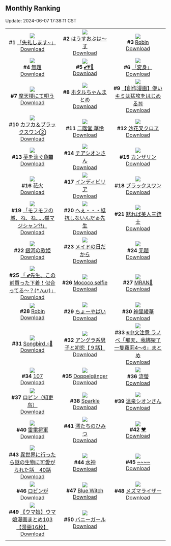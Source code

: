 ## Monthly Ranking
Update: 2024-06-07 17:38:11 CST

|      |      |      |
| :----: | :----: | :----: |
| ![](https://i.pixiv.re/c/240x480/img-master/img/2024/05/10/15/29/29/118598564_p0_master1200.jpg)<br>**#1** [「失礼します~」](https://www.pixiv.net/artworks/118598564)<br>[Download](https://i.pixiv.re/img-original/img/2024/05/10/15/29/29/118598564_p0.png) | ![](https://i.pixiv.re/c/240x480/img-master/img/2024/05/10/00/00/19/118585061_p0_master1200.jpg)<br>**#2** [はうすおぶは～す](https://www.pixiv.net/artworks/118585061)<br>[Download](https://i.pixiv.re/img-original/img/2024/05/10/00/00/19/118585061_p0.jpg) | ![](https://i.pixiv.re/c/240x480/img-master/img/2024/05/10/00/34/37/118586589_p0_master1200.jpg)<br>**#3** [Robin](https://www.pixiv.net/artworks/118586589)<br>[Download](https://i.pixiv.re/img-original/img/2024/05/10/00/34/37/118586589_p0.jpg) |
| ![](https://i.pixiv.re/c/240x480/img-master/img/2024/05/10/06/24/42/118591478_p0_master1200.jpg)<br>**#4** [無題](https://www.pixiv.net/artworks/118591478)<br>[Download](https://i.pixiv.re/img-original/img/2024/05/10/06/24/42/118591478_p0.png) | ![](https://i.pixiv.re/c/240x480/img-master/img/2024/05/10/18/03/31/118601444_p0_master1200.jpg)<br>**#5** [💕💗💖](https://www.pixiv.net/artworks/118601444)<br>[Download](https://i.pixiv.re/img-original/img/2024/05/10/18/03/31/118601444_p0.jpg) | ![](https://i.pixiv.re/c/240x480/img-master/img/2024/05/08/00/00/21/118532258_p0_master1200.jpg)<br>**#6** [「変身」](https://www.pixiv.net/artworks/118532258)<br>[Download](https://i.pixiv.re/img-original/img/2024/05/08/00/00/21/118532258_p0.jpg) |
| ![](https://i.pixiv.re/c/240x480/img-master/img/2024/05/12/00/00/23/118643992_p0_master1200.jpg)<br>**#7** [摩天楼にて唄う](https://www.pixiv.net/artworks/118643992)<br>[Download](https://i.pixiv.re/img-original/img/2024/05/12/00/00/23/118643992_p0.jpg) | ![](https://i.pixiv.re/c/240x480/img-master/img/2024/05/10/12/05/26/118595541_p0_master1200.jpg)<br>**#8** [ホタルちゃんまとめ](https://www.pixiv.net/artworks/118595541)<br>[Download](https://i.pixiv.re/img-original/img/2024/05/10/12/05/26/118595541_p0.png) | ![](https://i.pixiv.re/c/240x480/img-master/img/2024/05/10/00/11/22/118585778_p0_master1200.jpg)<br>**#9** [【創作漫画】儚いキミは猛攻をはじめる⑩](https://www.pixiv.net/artworks/118585778)<br>[Download](https://i.pixiv.re/img-original/img/2024/05/10/00/11/22/118585778_p0.jpg) |
| ![](https://i.pixiv.re/c/240x480/img-master/img/2024/05/10/00/43/40/118586835_p0_master1200.jpg)<br>**#10** [カフカ＆ブラックスワン②](https://www.pixiv.net/artworks/118586835)<br>[Download](https://i.pixiv.re/img-original/img/2024/05/10/00/43/40/118586835_p0.jpg) | ![](https://i.pixiv.re/c/240x480/img-master/img/2024/05/10/00/02/18/118585385_p0_master1200.jpg)<br>**#11** [二階堂 華怜](https://www.pixiv.net/artworks/118585385)<br>[Download](https://i.pixiv.re/img-original/img/2024/05/10/00/02/18/118585385_p0.jpg) | ![](https://i.pixiv.re/c/240x480/img-master/img/2024/05/10/00/00/48/118585216_p0_master1200.jpg)<br>**#12** [沙花叉クロヱ](https://www.pixiv.net/artworks/118585216)<br>[Download](https://i.pixiv.re/img-original/img/2024/05/10/00/00/48/118585216_p0.png) |
| ![](https://i.pixiv.re/c/240x480/img-master/img/2024/05/10/01/06/11/118587485_p0_master1200.jpg)<br>**#13** [夢を泳ぐ魚🎆](https://www.pixiv.net/artworks/118587485)<br>[Download](https://i.pixiv.re/img-original/img/2024/05/10/01/06/11/118587485_p0.jpg) | ![](https://i.pixiv.re/c/240x480/img-master/img/2024/05/12/00/25/08/118645298_p0_master1200.jpg)<br>**#14** [チアシオンさん](https://www.pixiv.net/artworks/118645298)<br>[Download](https://i.pixiv.re/img-original/img/2024/05/12/00/25/08/118645298_p0.png) | ![](https://i.pixiv.re/c/240x480/img-master/img/2024/05/09/00/00/29/118559145_p0_master1200.jpg)<br>**#15** [カンザリン](https://www.pixiv.net/artworks/118559145)<br>[Download](https://i.pixiv.re/img-original/img/2024/05/09/00/00/29/118559145_p0.png) |
| ![](https://i.pixiv.re/c/240x480/img-master/img/2024/05/10/18/00/08/118601268_p0_master1200.jpg)<br>**#16** [花火](https://www.pixiv.net/artworks/118601268)<br>[Download](https://i.pixiv.re/img-original/img/2024/05/10/18/00/08/118601268_p0.jpg) | ![](https://i.pixiv.re/c/240x480/img-master/img/2024/05/10/04/38/26/118590482_p0_master1200.jpg)<br>**#17** [インディビリア](https://www.pixiv.net/artworks/118590482)<br>[Download](https://i.pixiv.re/img-original/img/2024/05/10/04/38/26/118590482_p0.png) | ![](https://i.pixiv.re/c/240x480/img-master/img/2024/05/10/18/14/11/118601695_p0_master1200.jpg)<br>**#18** [ブラックスワン](https://www.pixiv.net/artworks/118601695)<br>[Download](https://i.pixiv.re/img-original/img/2024/05/10/18/14/11/118601695_p0.jpg) |
| ![](https://i.pixiv.re/c/240x480/img-master/img/2024/05/10/03/09/34/118589602_p0_master1200.jpg)<br>**#19** [「モフモフの城、ね、ね...…猫マジシャン⁈」](https://www.pixiv.net/artworks/118589602)<br>[Download](https://i.pixiv.re/img-original/img/2024/05/10/03/09/34/118589602_p0.png) | ![](https://i.pixiv.re/c/240x480/img-master/img/2024/05/11/21/16/29/118638370_p0_master1200.jpg)<br>**#20** [へぇ・・・抵抗しないんだぁ先生](https://www.pixiv.net/artworks/118638370)<br>[Download](https://i.pixiv.re/img-original/img/2024/05/11/21/16/29/118638370_p0.jpg) | ![](https://i.pixiv.re/c/240x480/img-master/img/2024/05/10/20/11/33/118604872_p0_master1200.jpg)<br>**#21** [黙れば美人三銃士](https://www.pixiv.net/artworks/118604872)<br>[Download](https://i.pixiv.re/img-original/img/2024/05/10/20/11/33/118604872_p0.jpg) |
| ![](https://i.pixiv.re/c/240x480/img-master/img/2024/05/09/00/00/20/118559093_p0_master1200.jpg)<br>**#22** [銀河の歌姫](https://www.pixiv.net/artworks/118559093)<br>[Download](https://i.pixiv.re/img-original/img/2024/05/09/00/00/20/118559093_p0.jpg) | ![](https://i.pixiv.re/c/240x480/img-master/img/2024/05/11/23/46/03/118643408_p0_master1200.jpg)<br>**#23** [メイドの日だから](https://www.pixiv.net/artworks/118643408)<br>[Download](https://i.pixiv.re/img-original/img/2024/05/11/23/46/03/118643408_p0.jpg) | ![](https://i.pixiv.re/c/240x480/img-master/img/2024/05/12/22/27/03/118675776_p0_master1200.jpg)<br>**#24** [无题](https://www.pixiv.net/artworks/118675776)<br>[Download](https://i.pixiv.re/img-original/img/2024/05/12/22/27/03/118675776_p0.jpg) |
| ![](https://i.pixiv.re/c/240x480/img-master/img/2024/05/12/08/00/04/118652771_p0_master1200.jpg)<br>**#25** [「 💕先生、この前買った下着！似合ってる～？(*ﾉωﾉ)」](https://www.pixiv.net/artworks/118652771)<br>[Download](https://i.pixiv.re/img-original/img/2024/05/12/08/00/04/118652771_p0.jpg) | ![](https://i.pixiv.re/c/240x480/img-master/img/2024/05/09/06/38/58/118565241_p0_master1200.jpg)<br>**#26** [Mococo selfie](https://www.pixiv.net/artworks/118565241)<br>[Download](https://i.pixiv.re/img-original/img/2024/05/09/06/38/58/118565241_p0.png) | ![](https://i.pixiv.re/c/240x480/img-master/img/2024/05/09/00/00/24/118559109_p0_master1200.jpg)<br>**#27** [MRAN🖤](https://www.pixiv.net/artworks/118559109)<br>[Download](https://i.pixiv.re/img-original/img/2024/05/09/00/00/24/118559109_p0.png) |
| ![](https://i.pixiv.re/c/240x480/img-master/img/2024/05/12/01/49/48/118646877_p0_master1200.jpg)<br>**#28** [Robin](https://www.pixiv.net/artworks/118646877)<br>[Download](https://i.pixiv.re/img-original/img/2024/05/12/01/49/48/118646877_p0.png) | ![](https://i.pixiv.re/c/240x480/img-master/img/2024/05/09/00/13/58/118559833_p0_master1200.jpg)<br>**#29** [ちょーやばい](https://www.pixiv.net/artworks/118559833)<br>[Download](https://i.pixiv.re/img-original/img/2024/05/09/00/13/58/118559833_p0.png) | ![](https://i.pixiv.re/c/240x480/img-master/img/2024/05/09/18/11/25/118574908_p0_master1200.jpg)<br>**#30** [神里綾華](https://www.pixiv.net/artworks/118574908)<br>[Download](https://i.pixiv.re/img-original/img/2024/05/09/18/11/25/118574908_p0.jpg) |
| ![](https://i.pixiv.re/c/240x480/img-master/img/2024/05/10/14/44/02/118597940_p0_master1200.jpg)<br>**#31** [Songbird 🎶🎤](https://www.pixiv.net/artworks/118597940)<br>[Download](https://i.pixiv.re/img-original/img/2024/05/10/14/44/02/118597940_p0.jpg) | ![](https://i.pixiv.re/c/240x480/img-master/img/2024/05/10/18/25/39/118601949_p0_master1200.jpg)<br>**#32** [アングラ系男子と初恋【９話】](https://www.pixiv.net/artworks/118601949)<br>[Download](https://i.pixiv.re/img-original/img/2024/05/10/18/25/39/118601949_p0.jpg) | ![](https://i.pixiv.re/c/240x480/img-master/img/2024/05/10/19/49/48/118604114_p0_master1200.jpg)<br>**#33** [※中文注意 ラノベ「那天，我綁架了一隻蘿莉4～6」まとめ](https://www.pixiv.net/artworks/118604114)<br>[Download](https://i.pixiv.re/img-original/img/2024/05/10/19/49/48/118604114_p0.jpg) |
| ![](https://i.pixiv.re/c/240x480/img-master/img/2024/05/09/14/19/34/118571066_p0_master1200.jpg)<br>**#34** [107](https://www.pixiv.net/artworks/118571066)<br>[Download](https://i.pixiv.re/img-original/img/2024/05/09/14/19/34/118571066_p0.jpg) | ![](https://i.pixiv.re/c/240x480/img-master/img/2024/05/12/00/21/17/118645167_p0_master1200.jpg)<br>**#35** [Doppelgänger](https://www.pixiv.net/artworks/118645167)<br>[Download](https://i.pixiv.re/img-original/img/2024/05/12/00/21/17/118645167_p0.png) | ![](https://i.pixiv.re/c/240x480/img-master/img/2024/06/03/12/02/10/118544049_p0_master1200.jpg)<br>**#36** [流螢](https://www.pixiv.net/artworks/118544049)<br>[Download](https://i.pixiv.re/img-original/img/2024/06/03/12/02/10/118544049_p0.png) |
| ![](https://i.pixiv.re/c/240x480/img-master/img/2024/05/08/00/00/44/118532366_p0_master1200.jpg)<br>**#37** [ロビン（知更鸟）](https://www.pixiv.net/artworks/118532366)<br>[Download](https://i.pixiv.re/img-original/img/2024/05/08/00/00/44/118532366_p0.jpg) | ![](https://i.pixiv.re/c/240x480/img-master/img/2024/05/10/00/00/32/118585138_p0_master1200.jpg)<br>**#38** [Sparkle](https://www.pixiv.net/artworks/118585138)<br>[Download](https://i.pixiv.re/img-original/img/2024/05/10/00/00/32/118585138_p0.jpg) | ![](https://i.pixiv.re/c/240x480/img-master/img/2024/05/12/00/23/34/118645242_p0_master1200.jpg)<br>**#39** [温泉シオンさん](https://www.pixiv.net/artworks/118645242)<br>[Download](https://i.pixiv.re/img-original/img/2024/05/12/00/23/34/118645242_p0.png) |
| ![](https://i.pixiv.re/c/240x480/img-master/img/2024/05/11/00/00/13/118612646_p0_master1200.jpg)<br>**#40** [雷電将軍](https://www.pixiv.net/artworks/118612646)<br>[Download](https://i.pixiv.re/img-original/img/2024/05/11/00/00/13/118612646_p0.jpg) | ![](https://i.pixiv.re/c/240x480/img-master/img/2024/05/11/00/00/28/118612728_p0_master1200.jpg)<br>**#41** [澪たちのひみつ](https://www.pixiv.net/artworks/118612728)<br>[Download](https://i.pixiv.re/img-original/img/2024/05/11/00/00/28/118612728_p0.jpg) | ![](https://i.pixiv.re/c/240x480/img-master/img/2024/05/10/00/00/23/118585087_p0_master1200.jpg)<br>**#42** [❤](https://www.pixiv.net/artworks/118585087)<br>[Download](https://i.pixiv.re/img-original/img/2024/05/10/00/00/23/118585087_p0.jpg) |
| ![](https://i.pixiv.re/c/240x480/img-master/img/2024/05/10/00/01/54/118585347_p0_master1200.jpg)<br>**#43** [異世界に行ったら謎の生物に可愛がられた話　40話](https://www.pixiv.net/artworks/118585347)<br>[Download](https://i.pixiv.re/img-original/img/2024/05/10/00/01/54/118585347_p0.jpg) | ![](https://i.pixiv.re/c/240x480/img-master/img/2024/05/10/00/13/19/118585842_p0_master1200.jpg)<br>**#44** [水神](https://www.pixiv.net/artworks/118585842)<br>[Download](https://i.pixiv.re/img-original/img/2024/05/10/00/13/19/118585842_p0.jpg) | ![](https://i.pixiv.re/c/240x480/img-master/img/2024/05/09/12/48/23/118569899_p0_master1200.jpg)<br>**#45** [~~~~](https://www.pixiv.net/artworks/118569899)<br>[Download](https://i.pixiv.re/img-original/img/2024/05/09/12/48/23/118569899_p0.jpg) |
| ![](https://i.pixiv.re/c/240x480/img-master/img/2024/05/10/00/55/21/118587138_p0_master1200.jpg)<br>**#46** [ロビンが](https://www.pixiv.net/artworks/118587138)<br>[Download](https://i.pixiv.re/img-original/img/2024/05/10/00/55/21/118587138_p0.jpg) | ![](https://i.pixiv.re/c/240x480/img-master/img/2024/05/10/00/00/35/118585153_p0_master1200.jpg)<br>**#47** [Blue Witch](https://www.pixiv.net/artworks/118585153)<br>[Download](https://i.pixiv.re/img-original/img/2024/05/10/00/00/35/118585153_p0.png) | ![](https://i.pixiv.re/c/240x480/img-master/img/2024/05/10/21/57/00/118608281_p0_master1200.jpg)<br>**#48** [メズマライザー](https://www.pixiv.net/artworks/118608281)<br>[Download](https://i.pixiv.re/img-original/img/2024/05/10/21/57/00/118608281_p0.jpg) |
| ![](https://i.pixiv.re/c/240x480/img-master/img/2024/05/10/00/01/52/118585345_p0_master1200.jpg)<br>**#49** [【ウマ娘】ウマ娘漫画まとめ103【漫画16枚】](https://www.pixiv.net/artworks/118585345)<br>[Download](https://i.pixiv.re/img-original/img/2024/05/10/00/01/52/118585345_p0.jpg) | ![](https://i.pixiv.re/c/240x480/img-master/img/2024/05/09/09/10/48/118567020_p0_master1200.jpg)<br>**#50** [バニーガール](https://www.pixiv.net/artworks/118567020)<br>[Download](https://i.pixiv.re/img-original/img/2024/05/09/09/10/48/118567020_p0.jpg) |
|      |
